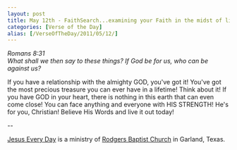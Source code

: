 ```yaml
---
layout: post
title: May 12th - FaithSearch...examining your Faith in the midst of life's
categories: [Verse of the Day]
alias: [/VerseOfTheDay/2011/05/12/]
---
```


_Romans 8:31  
What shall we then say to these things? If God be for us, who can be
against us?_

If you have a relationship with the almighty GOD, you've got it!
You've got the most precious treasure you can ever have in a
lifetime! Think about it! If you have GOD in your heart, there is
nothing in this earth that can even come close! You can face anything
and everyone with HIS STRENGTH! He's for you, Christian! Believe His
Words and live it out today!

 --

<a href=http://jesuseveryday.net>Jesus Every Day</a> is a ministry of <a href=http://rodgersbaptist.net>Rodgers Baptist Church</a> in Garland, Texas.
